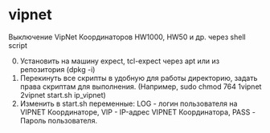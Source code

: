 # vipnet
Выключение VipNet Координаторов HW1000, HW50 и др. через shell script

0. Установить на машину expect, tcl-expect через apt или из репозитория (dpkg -i)
1. Перекинуть все скрипты в удобную для работы директорию, задать права скриптам для выполнения.
(Например, sudo chmod 764 1vipnet 2vipnet start.sh ip_vipnet)
2. Изменить в start.sh переменные: LOG - логин пользователя на VIPNET Координаторе, VIP - IP-адрес VIPNET Координатора, PASS - Пароль пользователя.
